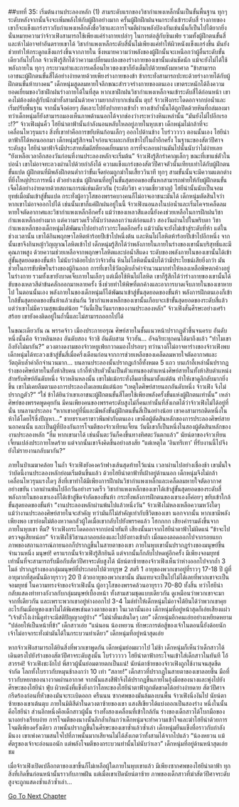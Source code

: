 ##บทที่ 35: เริ่มต้นงานประลองหลัก (1)
สามระดับแรกของวิชากำแพงเหล็กนั้นเป็นขั้นพื้นฐาน ทุกๆ ระดับหลังจากนั้นจึงจะเพิ่มพลังให้กับผู้ฝึกอย่างมาก
ครั้นผู้ฝึกฝึกฝนจนกระทั่งเข้าระดับสี่ ร่างกายของเขาก็จะแข็งแกร่งราวกับกำแพงเหล็กดังชื่อวิชาและการโจมตีผ่านพลังป้องกันเช่นนั้นก็เป็นไปได้ยากยิ่ง
นั่นหมายความว่าจ้าวเฟิงสามารถใช้เพียงแค่ร่างกายเปล่าๆ ในการต่อสู้กับซินเฟ่ย รวมทั้งผู้ฝึกตนขั้นสี่และห้าไม่อาจทำอันตรายเขาได้
วิชากำแพงเหล็กระดับสี่นั้นไม่เพียงแค่ทำให้ผิวหนังแข็งแกร่งขึ้น มันยังช่วยทำให้กระดูกแข็งแกร่งขึ้นจากภายใน ซึ่งหมายความว่าพลังของผู้ฝึกนั้นจะเหนือกว่าผู้อื่นระดับขั้นเดียวกันไปไกล
จ้าวเฟิงรู้สึกได้ว่าความเปลี่ยนแปลงของร่างกายของเขานั้นเด่นชัดนัก แม้จะยังไม่ได้ใช้พลังภายใน ทุกๆ กระบวนท่าและการเคลื่อนไหวของเขาก็ยังเต็มไปด้วยพลังมหาศาล
“ข้าสามารถเอาชนะผู้ฝึกตนขั้นสี่ได้อย่างง่ายดายด้วยเพียงร่างกายของข้า ข้ากระทั่งสามารถปะทะด้วยร่างกายได้กับผู้ฝึกตนขั้นห้าบางคน”
เด็กหนุ่มสูดลมหายใจลึกขณะสำรวจร่างกายของตนเอง เขาตระหนักได้ถึงความยอดเยี่ยมของวิชาฝึกฝนร่างกายได้ในที่สุด
หากเขาฝึกฝนวิชากำแพงเหล็กจนเข้าระดับสี่ได้ก่อนหน้า เขาคงไม่ต้องต่อสู้กับนักฆ่าทั้งสามนั่นด้วยความยากลำบากเช่นนั้น
ตุบ!
จ้าวเฟิงกระโดดอกจากบ่อน้ำและเริ่มปรับพื้นฐาน จากนั้นจึงค่อยๆ ลัดเลาะไปยังปากทางเข้าถ้ำ ทางเข้าถ้ำนั้นได้ถูกปิดด้วยหินที่ถล่มลงมา ทว่าเด็กหนุ่มก็ยังสามารถมองเห็นภาพด้านนอกได้จากช่องว่างระหว่างหินเหล่านั้น
“มันยังไม่ไปอีกเรอะ!?” จ้าวเฟิงมุ่นคิ้ว ไฮยีน่าตาฟ้านั้นกำลังนอนหลับใหลอยู่ภายในหุบเขา เด็กหนุ่มไม่กล้าที่จะเคลื่อนไหวรุนแรง สิ่งที่เขาทำคือการขยับหินก้อนเล็กๆ ออกไปด้านข้าง
โบร๋ววววว
ตอนนั้นเอง ไฮยีน่าตาฟ้าก็ได้หอนออกมา เด็กหนุ่มรู้สึกจนใจก่อนจะผละกลับเข้าไปในถ้ำอีกครั้ง ในฐานะของสัตว์ปีศาจระดับสูง ไฮยีน่าตาฟ้าจึงมีประสาทสัมผัสที่ยอดเยี่ยมมาก การที่จะลอบผ่านมันไปนั้นนับว่าไม่ง่ายเลย
“ยังเหลือเวลาอีกสองวันก่อนที่งานประลองหลักจะเริ่มต้น” จ้าวเฟิงรู้สึกรำคาญเล็กๆ ขณะที่เขาแช่ตัวในบ่อน้ำ
เขาไม่อาจทะลวงผ่านไปด้วยกำลังได้ ความแข็งแกร่งของสัตว์ปีศาจตัวนั้นเทียบเท่าได้กับผู้ฝึกตนขั้นแปด ผู้ฝึกตนที่มีพลังฝึกตนต่ำกว่าขั้นเจ็ดย่อมถูกฆ่าในเสี้ยววินาที
ทุกๆ สามขั้นนั้นจะมีความแตกต่างที่ยิ่งใหญ่ประการหนึ่ง ตัวอย่างเช่น ผู้ฝึกตนที่อยู่ในขั้นสุดยอดของขั้นหกสามารถพ่ายให้กับผู้ฝึกตนขั้นเจ็ดได้อย่างง่ายดายด้วยสถานการณ์เช่นเดียวกัน (ระดับวิชา ความเชี่ยวชาญ)
ไฮยีน่านั้นนับเป็นจอมยุทธ์เมื่อมันเข้าสู่ขั้นแปด กระทั่งผู้อาวุโสของพรรคบางคนก็ไม่อาจเอาชนะมันได้
เด็กหนุ่มตัดสินใจว่าหากเขาไม่อาจออกไปได้ เช่นนั้นเขาก็แค่ฝึกฝนอยู่ในนี้ จ้าวเฟิงนอนลงในบ่อน้ำและเริ่มโคจรเคล็ดลมหายใจตัดอากาศและวิชากำแพงเหล็กอีกครั้ง แม้ว่าของเหลวสีแดงนี้ยังคงช่วยเหลือในการฝึกฝนวิชากำแพงเหล็กอย่างมาก แต่ความรวดเร็วก็นับว่าลดลงกว่าแต่ก่อนแล้ว
สองวันผ่านไปในพริบตา วิชากำแพงเหล็กของเด็กหนุ่มได้พัฒนาไปอย่างก้าวกระโดดอีกครั้ง แม้ว่ามันจะยังไม่เข้าสู่ระดับที่ห้า แต่ในช่วงเวลานั้น เขาได้กินพฤกษาโลหิตห้าร้อยปีเข้าไปหนึ่งต้น และหินไผ่โลหิตห้าร้อยปีเข้าไปอีกหนึ่ง
จากนั้นเขาจึงกินหญ้าวิญญาณโลหิตเข้าไป เด็กหนุ่มรู้สึกได้ว่าพลังภายในภายในร่างของเขานั้นบริสุทธิ์และมีคุณภาพสูง
ด้วยความช่วยเหลือจากพฤกษาโลหิตและบ่อน้ำสีแดง ระดับของพลังภายในของเขานั้นได้เข้าสู่ขั้นสุดยอดของขั้นห้า ไม่นับว่าด้อยไปกว่าจ้าวฮัน
หินไผ่โลหิตนั้นนับได้ว่ามีประโยชน์เสียยิ่งกว่า มันช่วยในการขับพิษในร่างของผู้กินออก การที่เขาใช้วัตถุดิบล้ำค่าจำนวนมากทำให้หลงเหลือพิษตกค้างอยู่ในร่างกาย รวมทั้งเขายังบาดเจ็บภายในเล็กๆ แต่เมื่อใช้หินไผ่โลหิต เขาก็รู้สึกได้ว่าร่างกายของเขานั้นได้ขับของเหลวสีดำข้นคลั่กออกมาหลายครั้ง ซึ่งช่วยทำให้พิษที่ตกค้างและอาการบาดเจ็บภายในของเขาหายไป
ในตอนนั้นเอง พลังภายในของเด็กหนุ่มก็ได้พัฒนาเข้าสู่ขั้นสุดยอดของขั้นห้า พลังการฝึกตนเองก็เข้าใกล้ขั้นสุดยอดของขั้นห้าแล้วเช่นกัน วิชากำแพงเหล็กของเขานั้นเกือบจะเข้าขั้นสุดยอดของระดับสี่แล้ว
แต่ว่าเขาไม่มีความสุขแม้แต่น้อย
“วันนี้เป็นวันแรกของงานประลองหลัก” จ้าวเฟิงสั่นศีรษะอย่างเศร้าสร้อย เขายังคงติดอยู่ในถ้ำนี้และไม่สามารถออกไปได้

ในขณะเดียวกัน ณ พรรคจ้าว เมืองประกายอรุณ
ศิษย์สายในชั้นแนวหน้าปรากฏตัวขึ้นจนครบ อันดับหนึ่งนั้นคือ จ้าวหลินหลง อันดับสอง จ้าวชิ อันดับสาม จ้าวฮัน…
อัจฉริยะทุกคนได้มาถึงแล้ว
“ทำไมเขาถึงยังไม่มากัน?” ดวงตางดงามของจ้าวหยูเฟ่ยกวาดมองไปรอบๆ ทว่านางก็ไม่อาจหาร่างของจ้าวเฟิงพบ เด็กหนุ่มได้ทะลวงเข้าสู่ขั้นสี่เมื่อครึ่งเดือนก่อนจากการช่วยเหลือของเคล็ดลมหายใจตัดอากาศและวัตถุดิบล้ำค่าอีกจำนวนมาก…
บนลานประลองนั้นปรากฏเก้าอี้ทั้งหมด 5 แถว บนเก้าอี้เหล่านั้นปรากฏร่างของศิษย์สายในทั้งห้าสิบคน เก้าอี้ห้าสิบตัวนั้นเป็นตัวแทนของตำแหน่งศิษย์สายในทั้งห้าสิบตำแหน่ง
สำหรับศิษย์อันดับหนึ่ง จ้าวหลินหลงนั้น เขาไม่แม้กระทั่งลืมตาขึ้นมาตั้งแต่ต้น ทำให้เขาดูลึกลับมากยิ่งขึ้น
เขาไม่เคยลืมตามองการประลองใดเลยแม้แต่น้อย
“เหตุใดศิษย์สายนอกอันดับหนึ่ง จ้าวเฟิง จึงไม่ปรากฏตัว?”
“ใช่ ข้าได้ยินว่าเขาเอาชนะผู้ฝึกตนขั้นสี่โดยใช้เพียงพลังครั้งขั้นแห่งผู้ฝึกตนเท่านั้น” เหล่าศิษย์ของพรรคพูดคุยกัน มีคนเพียงคนของพรรคระดับสูงไม่กี่คนเท่านั้นที่สังเกตได้ว่าจ้าวเฟิงไม่ได้อยู่ที่นั่น
บนลานประลอง
“หากเขาอยู่ที่นี่และมีพลังขั้นผู้ฝึกตนขั้นสี่เป็นอย่างน้อย เขาคงสามารถติดหนึ่งในห้าได้โดยไร้ซึ่งปัญหา…” ชายชราเคราขาวพึมพำกับตนเอง เขาคือผู้ตัดสินหลักของการประลองศิษย์สายนอกคนนั้น และเป็นผู้ที่ป้องกันการโจมตีของจ้าวเทียนเจี้ยน
วันนี้เขาก็เป็นหนึ่งในสองผู้ตัดสินหลักของงานประลองหลัก
“ฮึ่ม หากเขามาได้ เช่นนั้นตะวันก็คงขึ้นทางทิศตะวันตกแล้ว” นัยน์ตาของจ้าวเทียนเจี้ยนเปล่งประกายโหดร้าย แต่จากนั้นเขาจึงคิดขึ้นอย่างสงสัย
“แต่เหตุใด ‘อินทรีเทา’ ที่รับงานนี้ไปจึงยังไม่รายงานกลับมากัน?”

ภายในป่าเมฆาคล้อย ในถ้ำ
จ้าวเฟิงยังคงคว้าฟางเส้นสุดท้ายไว้แน่น เวลาผ่านไปอย่างเชื่องช้า เขามั่นใจว่าบัดนี้งานประลองหลักย่อมเริ่มต้นขึ้นแล้ว ด้วยไฮยีน่าตาฟ้าที่เฝ้าอยู่ด้านนอก เด็กหนุ่มจึงไม่กล้าเคลื่อนไหวรุนแรงใดๆ
สิ่งที่เขาทำได้มีเพียงการฝึกฝนวิชากำแพงเหล็กและเคล็ดลมหายใจตัดอากาศอย่างขยัน
เวลาผ่านพ้นไปอีกวันอย่างรวดเร็ว วิชากำแพงเหล็กของเขาได้เข้าสู่ขั้นสุดยอดของระดับสี่ พลังภายในของเขาเองก็ได้เข้าสู่ขีดจำกัดของขั้นห้า กระทั่งพลังการฝึกตนของเขาเองก็ค่อยๆ ขยับเข้าใกล้ขั้นสุดยอดของขั้นห้า
“งานประลองหลักผ่านพ้นไปแล้วหนึ่งวัน” จ้าวเฟิงไม่หลงเหลือความหวังใดๆ แม้ว่างานประลองศิษย์สายในจะสำคัญ ทว่ามันก็ไม่สำคัญเท่ากับชีวิตของเขา
นอกจากนั้น หากเขามีพลังเพียงพอ เขาย่อมไม่ต้องหวาดกลัวผู้ใดเมื่อเขากลับไปยังพรรคแล้ว
โฮกกกก
เสียงคำรามดังขึ้นจากภายในหุบเขา
หืม?
จ้าวเฟิงกระโดดออกจากบ่อน้ำทันที เสียงนั้นมาจากไฮยีน่าตาฟ้าไม่ผิดแน่
“ข้าจะไปตรวจดูเสียหน่อย” จ้าวเฟิงใช้วิชานภาลอยล่องและไปยังทางเข้าถ้ำ เมื่อมองลอดออกไปจากรอยแยก ภาพของสถานการณ์ภายนอกก็ปรากฏขึ้นในสายตาของเขา ภายในหุบเขานั้นปรากฏร่างของมนุษย์ขึ้นจำนวนหนึ่ง
มนุษย์!
คราแรกนั้นจ้าวเฟิงรู้สึกยินดี แต่จากนั้นก็กลับไปหดหู่อีกครั้ง มีเพียงจอมยุทธ์เท่านั้นที่จะสามารถรับมือกับสัตว์ปีศาจระดับสูงได้ นัยน์ตาซ้ายของจ้าวเฟิงเห็นว่าห่างออกไปจากถ้ำ 3 ไมล์ ปรากฏร่างของกลุ่มมนุษย์ที่ประกอบไปด้วยบุรุษ 2 สตรี 1 อายุของพวกเขาอยู่ที่ราวๆ 17-18 ปี ผู้ที่อายุมากที่สุดนั้นมีอายุราวๆ 20 ปี
ด้วยอายุของพวกเขานั้น มันแทบจะเป็นไปไม่ได้เลยที่พวกเขาจะเป็นจอมยุทธ์ ในความทรงจำของจ้าวเฟิงนั้น ผู้อาวุโสของพรรคล้วนอายุราว 70-80 ทั้งสิ้น
ทว่าไฮยีน่ากลับแสดงท่าทางกังวลกับกลุ่มมนุษย์เบื้องหน้า ทั้งสามสวมชุดแบบเดียวกัน ดูเหมือนว่าพวกเขาจะมาจากที่เดียวกัน และเพราะพวกเขาอยู่ห่างออกไป 3-4 ไมล์ทำให้เด็กหนุ่มไม่อาจได้ยินได้ว่าพวกเขาคุยอะไรกันเมื่อหูของเขาไม่ได้พิเศษเช่นดวงตาของเขา
ในเวลานั้นเอง เด็กหนุ่มที่อยู่หน้าสุดก็เอ่ยเสียงแผ่ว
“เจ้าตัวโง่เง่านี่ดูท่าจะมีสติปัญญาอยู่บ้าง”
“ไม่น่าตื่นเต้นใดๆ เลย” เด็กหนุ่มอีกคนเอ่ยอย่างเหยียดหยาม
“ปล่อยให้เป็นหน้าที่ข้า” เด็กสาวเอ่ย
“แน่นอน น้องหยวน ทักษะการต่อสู้ของเจ้าในตอนนี้ยังด้อยนัก เจ้าไม่อาจกระทั่งฆ่ามันได้ในกระบวนท่าเดียว” เด็กหนุ่มที่อยู่หน้าสุดเอ่ย

หากจ้าวเฟิงสามารถได้ยินสิ่งที่พวกเขาพูดกัน เด็กหนุ่มย่อมผวาไป ไม่ช้า เด็กหนุ่มก็เห็นว่าเด็กสาวได้เดินตรงไปยังร่างของสัตว์ปีศาจระดับสูงนั้น
โบร๋ววววว
ไฮยีน่าตาฟ้ากระโจนเข้าใส่เด็กสาวในทันที
โอ้ สวรรค์!
จ้าวเฟิงชะงักไป พี่สาวผู้นั้นย่อมตายตกเป็นแน่!
นัยน์ตาซ้ายของจ้าวเฟิงถูกใช้งานจนสุดขีดจำกัด โลกทั้งใบราวกับหมุนช้าลงกว่า 10 เท่า
“สลาย!”
เด็กสาวที่ปรากฏในสายตาของเขาลอยขึ้น มือที่ราวกับหยกของนางวาดผ่านอากาศ จากนั้นแสงสีฟ้าจึงได้ปรากฏขึ้นภายในอุ้งมือของนางและพุ่งไปยังศีรษะของไฮยีน่า
ฟุ่บ
ผิวหนังที่แข็งยิ่งกว่าโลหะของไฮยีน่าตาฟ้าถูกตัดขาดได้อย่างง่ายดาย สัตว์ปีศาจกรีดร้องก่อนที่หัวของมันจะระเบิดออก
ครืนนน
ซากศพของมันล้มลงบนพื้น
จ้าวเฟิงนิ่งงันไป นัยน์ตาซ้ายของเขาเต้นตุบ ภายในมิติสีดำในดวงตาซ้ายของเขา แสงสีเขียวได้แบ่งออกเป็นสองร่าง หนึ่งในนั้นคือไฮยีน่า ส่วนอีกหนึ่งคือเด็กสาวผู้นั้น
ร่างทั้งสองเคลื่อนที่เข้าใกล้กัน ร่างของเด็กสาวได้โบกมือของนางอย่างเรียบง่าย การโจมตีของนางนั้นลึกล้ำเกินกว่าเด็กหนุ่มจะทำความเข้าใจและฆ่าไฮยีน่าด้วยการโจมตีเพียงครั้งเดียว
ภาพนั้นปรากฏขึ้นในศีรษะของเขาซ้ำแล้วซ้ำเล่า เด็กหนุ่มยืนแข็งทื่อราวกับกำลังมึนงง เขาเพ่งความสนใจไปที่ภาพนั้นมากเสียจนไม่ได้สังเกตว่าทั้งสามได้จากไปแล้ว
“น้องหยวน แม้ศัตรูของเจ้าจะอ่อนแอนัก แต่พลังโจมตีของกระบวนท่านั้นไม่นับว่าเลว” เด็กหนุ่มที่อยู่ด้านหน้าสุดเอ่ยชม

เมื่อจ้าวเฟิงเปิดเปลือกตาของเขาขึ้นก็ไม่เหลือผู้ใดภายในหุบเขาแล้ว มีเพียงซากศพของไฮยีน่าตาฟ้า ทุกสิ่งที่เกิดขึ้นก่อนหน้านั้นราวกับภาพฝัน
แต่เมื่อเขาเปิดนัยน์ตาซ้าย ภาพของเด็กสาวที่ฆ่าสัตว์ปีศาจระดับสูงจะถูกแสดงซ้ำแล้วซ้ำเล่า…



[Go To Next Chapter]( ./36.md)